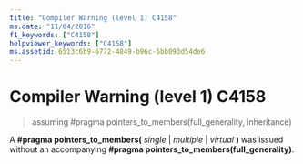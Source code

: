 ```yaml
---
title: "Compiler Warning (level 1) C4158"
ms.date: "11/04/2016"
f1_keywords: ["C4158"]
helpviewer_keywords: ["C4158"]
ms.assetid: 6513c6b9-6772-4849-b96c-5bb093d54de6
---
```

# Compiler Warning (level 1) C4158

> assuming #pragma pointers_to_members(full_generality, inheritance)

A **#pragma pointers_to_members(** *single* &#124; *multiple* &#124; *virtual* **)** was issued without an accompanying **#pragma pointers_to_members(full_generality)**.
